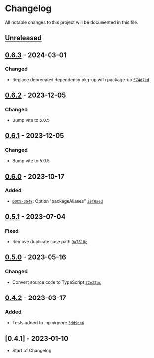 # Changelog

All notable changes to this project will be documented in this file.

## [Unreleased]

## [0.6.3] - 2024-03-01

### Changed

- Replace deprecated dependency pkg-up with package-up [`574d7ed`](https://gitlab.open-xchange.com/frontend/vite-plugin-ox-externals/commit/574d7edcbd177152c223a328d1ccc2b0fb799325)



## [0.6.2] - 2023-12-05

### Changed

- Bump vite to 5.0.5


## [0.6.1] - 2023-12-05

### Changed

- Bump vite to 5.0.5


## [0.6.0] - 2023-10-17

### Added

- [`DOCS-3548`](https://jira.open-xchange.com/browse/DOCS-3548): Option "packageAliases" [`38f0a6d`](https://gitlab.open-xchange.com/frontend/vite-plugin-ox-externals/commit/38f0a6d3f102f800c7f3c11fef755daece0a5489)

## [0.5.1] - 2023-07-04

### Fixed

- Remove duplicate base path [`9a7618c`](https://gitlab.open-xchange.com/frontend/vite-plugin-ox-externals/commit/9a7618c9d5ea69fed36ec749f5063b8460b31fd5)

## [0.5.0] - 2023-05-16

### Changed

- Convert source code to TypeScript [`72e22ac`](https://gitlab.open-xchange.com/frontend/vite-plugin-ox-externals/commit/72e22ac50f1c1ccb3e31a02c8d6f0ac0dc7edc38)


## [0.4.2] - 2023-03-17

### Added

- Tests added to .npmignore [`3dd9de6`](https://gitlab.open-xchange.com/frontend/vite-plugin-ox-externals/commit/3dd9de68fc0999f3886c23c6fcefa6c25141a669)


## [0.4.1] - 2023-01-10

- Start of Changelog

[unreleased]: https://gitlab.open-xchange.com/frontend/vite-plugin-ox-externals/compare/0.6.3...main
[0.6.3]: https://gitlab.open-xchange.com/frontend/vite-plugin-ox-externals/compare/0.6.2...0.6.3
[0.6.2]: https://gitlab.open-xchange.com/frontend/vite-plugin-ox-externals/compare/0.6.1...0.6.2
[0.6.1]: https://gitlab.open-xchange.com/frontend/vite-plugin-ox-externals/compare/0.6.0...0.6.1
[0.6.0]: https://gitlab.open-xchange.com/frontend/vite-plugin-ox-externals/compare/0.5.1...0.6.0
[0.5.1]: https://gitlab.open-xchange.com/frontend/vite-plugin-ox-externals/compare/0.5.0...0.5.1
[0.5.0]: https://gitlab.open-xchange.com/frontend/vite-plugin-ox-externals/compare/0.4.2...0.5.0
[0.4.2]: https://gitlab.open-xchange.com/frontend/vite-plugin-ox-externals/compare/0.4.1...0.4.2
